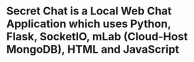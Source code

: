 # Secret Chat is a Local Web Chat Application which uses Python, Flask, SocketIO, mLab (Cloud-Host MongoDB), HTML and JavaScript
